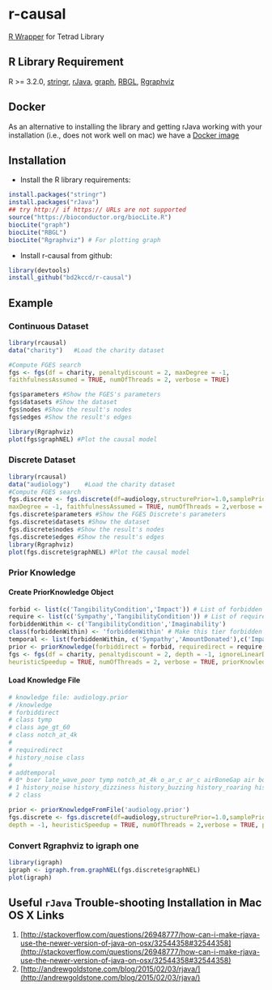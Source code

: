 # r-causal
[R Wrapper](https://github.com/bd2kccd/r-causal) for Tetrad Library

## R Library Requirement
R >= 3.2.0, 
[stringr](https://cran.r-project.org/web/packages/stringr/),
[rJava](https://cran.r-project.org/web/packages/rJava/index.html), 
[graph](http://bioconductor.org/packages/release/bioc/html/graph.html), 
[RBGL](http://bioconductor.org/packages/release/bioc/html/RBGL.html), 
[Rgraphviz](http://bioconductor.org/packages/release/bioc/html/Rgraphviz.html)

## Docker
As an alternative to installing the library and getting rJava working with your installation (i.e., does not work well on mac) we have a [Docker image](https://hub.docker.com/r/chirayukong/r-causal-rstudio/)

## Installation

- Install the R library requirements:
```R
install.packages("stringr")
install.packages("rJava")
## try http:// if https:// URLs are not supported
source("https://bioconductor.org/biocLite.R") 
biocLite("graph")
biocLite("RBGL")
biocLite("Rgraphviz") # For plotting graph
```
- Install r-causal from github:

```R
library(devtools)
install_github("bd2kccd/r-causal")
```

## Example
### Continuous Dataset
```R
library(rcausal)
data("charity")   #Load the charity dataset

#Compute FGES search
fgs <- fgs(df = charity, penaltydiscount = 2, maxDegree = -1,  
faithfulnessAssumed = TRUE, numOfThreads = 2, verbose = TRUE)    

fgs$parameters #Show the FGES's parameters
fgs$datasets #Show the dataset
fgs$nodes #Show the result's nodes
fgs$edges #Show the result's edges

library(Rgraphviz)
plot(fgs$graphNEL) #Plot the causal model
```
### Discrete Dataset
```R
library(rcausal)
data("audiology")    #Load the charity dataset
#Compute FGES search
fgs.discrete <- fgs.discrete(df=audiology,structurePrior=1.0,samplePrior=1.0, 
maxDegree = -1, faithfulnessAssumed = TRUE, numOfThreads = 2,verbose = TRUE)
fgs.discrete$parameters #Show the FGES Discrete's parameters
fgs.discrete$datasets #Show the dataset
fgs.discrete$nodes #Show the result's nodes
fgs.discrete$edges #Show the result's edges
library(Rgraphviz)
plot(fgs.discrete$graphNEL) #Plot the causal model
```

### Prior Knowledge

#### Create PriorKnowledge Object
```R
forbid <- list(c('TangibilityCondition','Impact')) # List of forbidden directed edges
require <- list(c('Sympathy','TangibilityCondition')) # List of required directed edges
forbiddenWithin <- c('TangibilityCondition','Imaginability')
class(forbiddenWithin) <- 'forbiddenWithin' # Make this tier forbidden within
temporal <- list(forbiddenWithin, c('Sympathy','AmountDonated'),c('Impact')) # List of temporal node tiers
prior <- priorKnowledge(forbiddirect = forbid, requiredirect = require, addtemporal = temporal)
fgs <- fgs(df = charity, penaltydiscount = 2, depth = -1, ignoreLinearDependence = TRUE, 
heuristicSpeedup = TRUE, numOfThreads = 2, verbose = TRUE, priorKnowledge = prior)
```

#### Load Knowledge File
```R
# knowledge file: audiology.prior
# /knowledge
# forbiddirect
# class tymp
# class age_gt_60
# class notch_at_4k
# 
# requiredirect
# history_noise class
#
# addtemporal
# 0* bser late_wave_poor tymp notch_at_4k o_ar_c ar_c airBoneGap air bone o_ar_u airBoneGap
# 1 history_noise history_dizziness history_buzzing history_roaring history_recruitment history_fluctuating history_heredity history_nausea
# 2 class

prior <- priorKnowledgeFromFile('audiology.prior')
fgs.discrete <- fgs.discrete(df=audiology,structurePrior=1.0,samplePrior=1.0, 
depth = -1, heuristicSpeedup = TRUE, numOfThreads = 2,verbose = TRUE, priorKnowledge = prior)
```

### Convert Rgraphviz to igraph one
```R
library(igraph)
igraph <- igraph.from.graphNEL(fgs.discrete$graphNEL)
plot(igraph)
```

## Useful `rJava` Trouble-shooting Installation in Mac OS X Links

1. [http://stackoverflow.com/questions/26948777/how-can-i-make-rjava-use-the-newer-version-of-java-on-osx/32544358#32544358](http://stackoverflow.com/questions/26948777/how-can-i-make-rjava-use-the-newer-version-of-java-on-osx/32544358#32544358)
2. [http://andrewgoldstone.com/blog/2015/02/03/rjava/](http://andrewgoldstone.com/blog/2015/02/03/rjava/)
